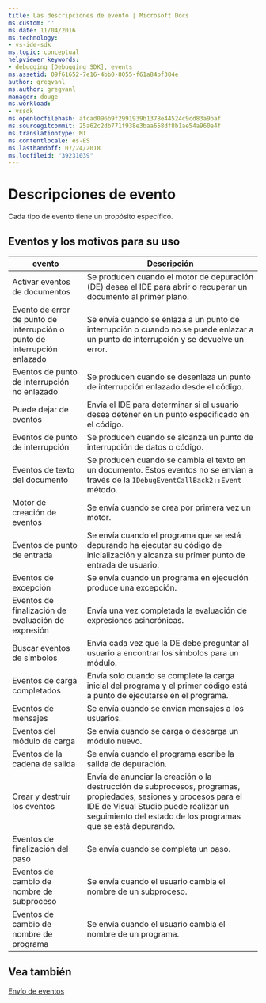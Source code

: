 ```yaml
---
title: Las descripciones de evento | Microsoft Docs
ms.custom: ''
ms.date: 11/04/2016
ms.technology:
- vs-ide-sdk
ms.topic: conceptual
helpviewer_keywords:
- debugging [Debugging SDK], events
ms.assetid: 09f61652-7e16-4bb0-8055-f61a84bf384e
author: gregvanl
ms.author: gregvanl
manager: douge
ms.workload:
- vssdk
ms.openlocfilehash: afcad096b9f2991939b1378e44524c9cd83a9baf
ms.sourcegitcommit: 25a62c2db771f938e3baa658df8b1ae54a960e4f
ms.translationtype: MT
ms.contentlocale: es-ES
ms.lasthandoff: 07/24/2018
ms.locfileid: "39231039"
---
```

# <a name="event-descriptions"></a>Descripciones de evento
Cada tipo de evento tiene un propósito específico.  
  
## <a name="events-and-the-reasons-for-their-use"></a>Eventos y los motivos para su uso  
  
|evento|Descripción|  
|-----------|-----------------|  
|Activar eventos de documentos|Se producen cuando el motor de depuración (DE) desea el IDE para abrir o recuperar un documento al primer plano.|  
|Evento de error de punto de interrupción o punto de interrupción enlazado|Se envía cuando se enlaza a un punto de interrupción o cuando no se puede enlazar a un punto de interrupción y se devuelve un error.|  
|Eventos de punto de interrupción no enlazado|Se producen cuando se desenlaza un punto de interrupción enlazado desde el código.|  
|Puede dejar de eventos|Envía el IDE para determinar si el usuario desea detener en un punto especificado en el código.|  
|Eventos de punto de interrupción|Se producen cuando se alcanza un punto de interrupción de datos o código.|  
|Eventos de texto del documento|Se producen cuando se cambia el texto en un documento. Estos eventos no se envían a través de la `IDebugEventCallBack2::Event` método.|  
|Motor de creación de eventos|Se envía cuando se crea por primera vez un motor.|  
|Eventos de punto de entrada|Se envía cuando el programa que se está depurando ha ejecutar su código de inicialización y alcanza su primer punto de entrada de usuario.|  
|Eventos de excepción|Se envía cuando un programa en ejecución produce una excepción.|  
|Eventos de finalización de evaluación de expresión|Envía una vez completada la evaluación de expresiones asincrónicas.|  
|Buscar eventos de símbolos|Envía cada vez que la DE debe preguntar al usuario a encontrar los símbolos para un módulo.|  
|Eventos de carga completados|Envía solo cuando se complete la carga inicial del programa y el primer código está a punto de ejecutarse en el programa.|  
|Eventos de mensajes|Se envía cuando se envían mensajes a los usuarios.|  
|Eventos del módulo de carga|Se envía cuando se carga o descarga un módulo nuevo.|  
|Eventos de la cadena de salida|Se envía cuando el programa escribe la salida de depuración.|  
|Crear y destruir los eventos|Envía de anunciar la creación o la destrucción de subprocesos, programas, propiedades, sesiones y procesos para el IDE de Visual Studio puede realizar un seguimiento del estado de los programas que se está depurando.|  
|Eventos de finalización del paso|Se envía cuando se completa un paso.|  
|Eventos de cambio de nombre de subproceso|Se envía cuando el usuario cambia el nombre de un subproceso.|  
|Eventos de cambio de nombre de programa|Se envía cuando el usuario cambia el nombre de un programa.|  
  
## <a name="see-also"></a>Vea también  
 [Envío de eventos](../../extensibility/debugger/sending-events.md)